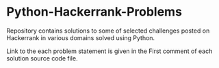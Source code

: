 # Python-Hackerrank-Problems

Repository contains solutions to some of selected challenges posted on Hackerrank in various domains solved using Python.

Link to the each problem statement is given in the First comment of each solution source code file.
